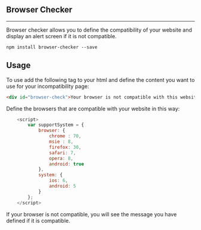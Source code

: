 ## Browser Checker
-----

Browser checker allows you to define the compatibility of your website and display an alert screen if it is not compatible.

```
npm install browser-checker --save
```

## Usage

To use add the following tag to your html and define the content you want to use for your incompatibility page:


```html
<div id="browser-check">Your browser is not compatible with this website</div>
```

Define the browsers that are compatible with your website in this way:

```js
    <script>
        var supportSystem = {
            browser: {
                chrome : 70,
                msie : 8,
                firefox: 30,
                safari: 7,
                opera: 8,
                android: true
            },
            system: {
                ios: 6,
                android: 5
            }
        };
    </script>
```

If your browser is not compatible, you will see the message you have defined if it is compatible.




